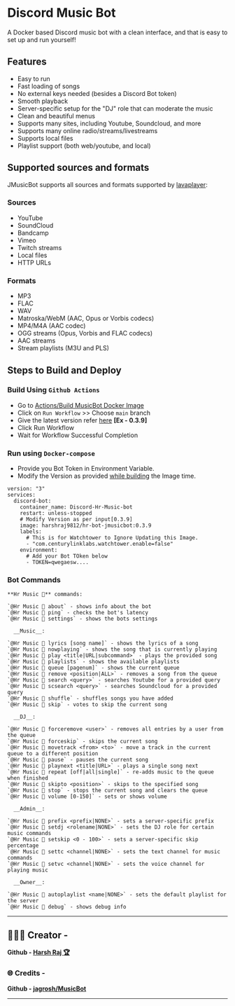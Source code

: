 # Discord Music Bot 

A Docker based Discord music bot with a clean interface, and that is easy to set up and run yourself!

## Features
  * Easy to run
  * Fast loading of songs
  * No external keys needed (besides a Discord Bot token)
  * Smooth playback
  * Server-specific setup for the "DJ" role that can moderate the music
  * Clean and beautiful menus
  * Supports many sites, including Youtube, Soundcloud, and more
  * Supports many online radio/streams/livestreams
  * Supports local files
  * Playlist support (both web/youtube, and local)

## Supported sources and formats
JMusicBot supports all sources and formats supported by [lavaplayer](https://github.com/sedmelluq/lavaplayer#supported-formats):
### Sources
  * YouTube
  * SoundCloud
  * Bandcamp
  * Vimeo
  * Twitch streams
  * Local files
  * HTTP URLs
### Formats
  * MP3
  * FLAC
  * WAV
  * Matroska/WebM (AAC, Opus or Vorbis codecs)
  * MP4/M4A (AAC codec)
  * OGG streams (Opus, Vorbis and FLAC codecs)
  * AAC streams
  * Stream playlists (M3U and PLS)

## Steps to Build and Deploy

### Build Using `Github Actions`
* Go to [Actions/Build MusicBot Docker Image](https://github.com/Harshraj9812/HR-Bot-JMusicBot/actions/workflows/main.yml)
* Click on `Run Workflow` >> Choose `main` branch 
* Give the latest version refer [here](https://github.com/jagrosh/MusicBot/releases) **[Ex - 0.3.9]**
* Click Run Workflow 
* Wait for Workflow Successful Completion

### Run using `Docker-compose`
* Provide you Bot Token in Environment Variable.
* Modify the Version as provided [while building](#build-using-github-actions) the Image time.

```
version: "3"
services:
  discord-bot:
    container_name: Discord-Hr-Music-bot
    restart: unless-stopped
    # Modify Version as per input[0.3.9]
    image: harshraj9812/hr-bot-jmusicbot:0.3.9
    labels:
      # This is for Watchtower to Ignore Updating this Image.
      - "com.centurylinklabs.watchtower.enable=false"
    environment:
      # Add your Bot TOken below
      - TOKEN=qwegaesw....
```

### Bot Commands

```
**Hr Music 🎸** commands:

`@Hr Music 🎸 about` - shows info about the bot
`@Hr Music 🎸 ping` - checks the bot's latency
`@Hr Music 🎸 settings` - shows the bots settings

  __Music__:

`@Hr Music 🎸 lyrics [song name]` - shows the lyrics of a song
`@Hr Music 🎸 nowplaying` - shows the song that is currently playing
`@Hr Music 🎸 play <title|URL|subcommand>` - plays the provided song
`@Hr Music 🎸 playlists` - shows the available playlists
`@Hr Music 🎸 queue [pagenum]` - shows the current queue
`@Hr Music 🎸 remove <position|ALL>` - removes a song from the queue
`@Hr Music 🎸 search <query>` - searches Youtube for a provided query
`@Hr Music 🎸 scsearch <query>` - searches Soundcloud for a provided query
`@Hr Music 🎸 shuffle` - shuffles songs you have added
`@Hr Music 🎸 skip` - votes to skip the current song

  __DJ__:

`@Hr Music 🎸 forceremove <user>` - removes all entries by a user from the queue
`@Hr Music 🎸 forceskip` - skips the current song
`@Hr Music 🎸 movetrack <from> <to>` - move a track in the current queue to a different position
`@Hr Music 🎸 pause` - pauses the current song
`@Hr Music 🎸 playnext <title|URL>` - plays a single song next
`@Hr Music 🎸 repeat [off|all|single]` - re-adds music to the queue when finished
`@Hr Music 🎸 skipto <position>` - skips to the specified song
`@Hr Music 🎸 stop` - stops the current song and clears the queue
`@Hr Music 🎸 volume [0-150]` - sets or shows volume

  __Admin__:

`@Hr Music 🎸 prefix <prefix|NONE>` - sets a server-specific prefix
`@Hr Music 🎸 setdj <rolename|NONE>` - sets the DJ role for certain music commands
`@Hr Music 🎸 setskip <0 - 100>` - sets a server-specific skip percentage
`@Hr Music 🎸 settc <channel|NONE>` - sets the text channel for music commands
`@Hr Music 🎸 setvc <channel|NONE>` - sets the voice channel for playing music

  __Owner__:

`@Hr Music 🎸 autoplaylist <name|NONE>` - sets the default playlist for the server
`@Hr Music 🎸 debug` - shows debug info

```

----
## 👨🏻‍💻 Creator - 
**Github - [Harsh Raj 🏆](https://github.com/Harshraj9812)**

### 🌐 Credits - 
**Github - [jagrosh/MusicBot](https://github.com/jagrosh/MusicBot)**

----

